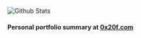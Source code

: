 <!---<p align="center">
  <img align="center" src="./.github/images/CYBERPUNK3_3.png" width="700px"/>
</p>-->

![Github Stats](https://github-readme-stats.vercel.app/api?username=0x20f&count_private=true&show_icons=true&hide_title=true&hide_border=true&include_all_commits=true)

<!--![Looped banner](https://media.giphy.com/media/k81NasbqkKA5HSyJxN/source.gif)-->

#### Personal portfolio summary at [0x20f.com](https://0x20f.com)

